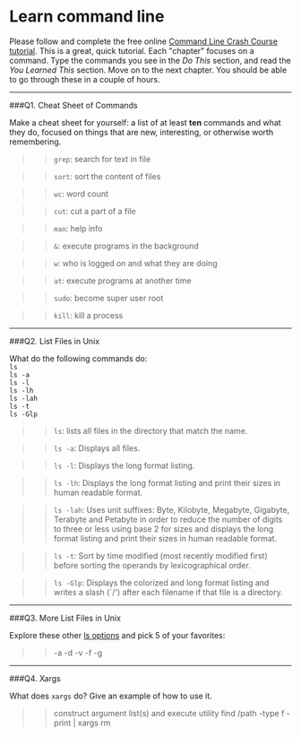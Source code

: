 # Learn command line

Please follow and complete the free online [Command Line Crash Course
tutorial](http://cli.learncodethehardway.org/book/). This is a great,
quick tutorial. Each "chapter" focuses on a command. Type the commands
you see in the _Do This_ section, and read the _You Learned This_
section. Move on to the next chapter. You should be able to go through
these in a couple of hours.

---

###Q1.  Cheat Sheet of Commands  

Make a cheat sheet for yourself: a list of at least **ten** commands and what they do, focused on things that are new, interesting, or otherwise worth remembering.

> > `grep`: search for text in file

> > `sort`: sort the content of files

> > `wc`: word count

> > `cut`: cut a part of a file

> > `man`: help info

> > `&`: execute programs in the background

> > `w`: who is logged on and what they are doing

> > `at`: execute programs at another time

> > `sudo`: become super user root

> > `kill`: kill a process

---

###Q2.  List Files in Unix   

What do the following commands do:  
`ls`  
`ls -a`  
`ls -l`  
`ls -lh`  
`ls -lah`  
`ls -t`  
`ls -Glp`  

> > `ls`: lists all files in the directory that match the name.

> > `ls -a`: Displays all files.

> > `ls -l`: Displays the long format listing.

> > `ls -lh`: Displays the long format listing and print their sizes in human readable format.

> > `ls -lah`: Uses unit suffixes: Byte, Kilobyte, Megabyte, Gigabyte, Terabyte and Petabyte in order to reduce the number of digits to three or less using base 2 for sizes and displays the long format listing and print their sizes in human readable format.

> > `ls -t`: Sort by time modified (most recently modified first) before sorting the operands by lexicographical order.

> > `ls -Glp`: Displays the colorized and long format listing and writes a slash (`/') after each filename if that file is a directory.


---

###Q3.  More List Files in Unix  

Explore these other [ls options](http://www.techonthenet.com/unix/basic/ls.php) and pick 5 of your favorites:

> > -a -d -v -f -g

---

###Q4.  Xargs   

What does `xargs` do? Give an example of how to use it.

> > construct argument list(s) and execute utility
> > find /path -type f -print | xargs rm

 

